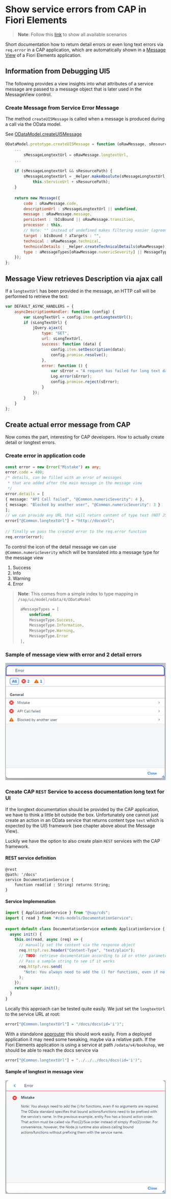 # Show service errors from CAP in Fiori Elements

> **Note**: Follow this [link](https://github.com/stockbal/cap-samples/tree/main) to show all available scenarios

Short documentation how to return detail errors or even long text errors via `req.error` in a CAP application, which are automatically shown in a [Message View](https://experience.sap.com/fiori-design-web/message-view/#message-details) of a Fiori Elements application.

## Information from Debugging UI5

The following provides a view insights into what attributes of a service message are passed to a message object that is later used in the MessageView control.

### Create Message from Service Error Message

The method `createUI5Message` is called when a message is produced during a call via the OData model.

See [ODataModel.createUI5Message](https://sapui5.hana.ondemand.com/1.124.0/resources/sap/ui/model/odata/v4/ODataModel-dbg.js)

```js
ODataModel.prototype.createUI5Message = function (oRawMessage, sResourcePath, sCachePath) {
    ...
        sMessageLongtextUrl = oRawMessage.longtextUrl,
    ...

    if (sMessageLongtextUrl && sResourcePath) {
        sMessageLongtextUrl = _Helper.makeAbsolute(sMessageLongtextUrl,
            this.sServiceUrl + sResourcePath);
    }

    return new Message({
        code : oRawMessage.code,
        descriptionUrl : sMessageLongtextUrl || undefined,
        message : oRawMessage.message,
        persistent : !bIsBound || oRawMessage.transition,
        processor : this,
        // Note: "" instead of undefined makes filtering easier (agreement with FE!)
        target : bIsBound ? aTargets : "",
        technical : oRawMessage.technical,
        technicalDetails : _Helper.createTechnicalDetails(oRawMessage),
        type : aMessageTypes[oRawMessage.numericSeverity] || MessageType.None
    });
};
```

## Message View retrieves Description via ajax call

If a `longtextUrl` has been provided in the message, an HTTP call will be performed to retrieve the text:

```js
var DEFAULT_ASYNC_HANDLERS = {
    asyncDescriptionHandler: function (config) {
        var sLongTextUrl = config.item.getLongtextUrl();
        if (sLongTextUrl) {
            jQuery.ajax({
                type: "GET",
                url: sLongTextUrl,
                success: function (data) {
                    config.item.setDescription(data);
                    config.promise.resolve();
                },
                error: function () {
                    var sError = "A request has failed for long text data. URL: " + sLongTextUrl;
                    Log.error(sError);
                    config.promise.reject(sError);
                }
            });
        }
    }
};
```

## Create actual error message from CAP

Now comes the part, interesting for CAP developers. How to actually create detail or longtext errors.

### Create error in application code

```ts
const error = new Error("Mistake") as any;
error.code = 400;
/* details, can be filled with an error of messages
 * that are added after the main message in the message view
 */
error.details = [
{ message: "API Call failed", "@Common.numericSeverity": 4 },
{ message: "Blocked by another user", "@Common.numericSeverity": 3 }
];
// we can provide any URL that will return content of type text (NOT JSON)
error["@Common.longtextUrl"] = "http://docuUrl";

// finally we pass the created error to the req.error function
req.error(error);
```

To control the icon of the detail message we can use `@Common.numericSeverity` which will be translated into a message type for the message view

1. Success
2. Info
3. Warning
4. Error

> **Note**: This comes from a simple index to type mapping in `/sap/ui/model/odata/4/ODataModel`  
>
> ```js
>  aMessageTypes = [
>      undefined,
>      MessageType.Success,
>      MessageType.Information,
>      MessageType.Warning,
>      MessageType.Error
>  ],
> ```

### Sample of message view with error and 2 detail errors

![Message and detail Messages in Message View](img/message-with-detail-messages.png)

### Create CAP `REST` Service to access documentation long text for UI

If the longtext documentation should be provided by the CAP application, we have to think a little bit outside the box. Unfortunately one cannot just create an action in an OData service that returns content type `text` which is expected by the UI5 framework (see chapter above about the Message View).

Luckily we have the option to also create plain `REST` services with the CAP framework.

#### REST service definition

```cds
@rest
@path: '/docs'
service DocumentationService {
    function read(id : String) returns String;
}
```

#### Service Implemenation

```ts
import { ApplicationService } from "@sap/cds";
import { read } from "#cds-models/DocumentationService";

export default class DocumentationService extends ApplicationService {
  async init() {
    this.on(read, async (req) => {
      // manually set the content via the response object
      req.http?.res.header("Content-Type", "text/plain");
      // TODO: retrieve documentation according to id or other parameters ....
      // Pass a sample string to see if it works
      req.http?.res.send(
        "Note: You always need to add the () for functions, even if no arguments are required. The OData standard specifies that bound actions/functions need to be prefixed with the service's name. In the previous example, entity Foo has a bound action order. That action must be called via /Foo(2)/Sue.order instead of simply /Foo(2)/order. For convenience, however, the Node.js runtime also allows calling bound actions/functions without prefixing them with the service name."
      );
    });
    return super.init();
  }
}
```

Locally this approach can be tested quite easily. We just set the `longtextUrl` to the service URL at root:

```ts
error["@Common.longtextUrl"] = "/docs/docs(id='i')";
```

With a standalone [approuter](https://www.npmjs.com/package/@sap/approuter) this should work easily. From a deployed application it may need some tweaking, maybe via a relative path. If the Fiori Elements application is using a service at path `/odata/v4/bookshop`, we should be able to reach the docs service via

```ts
error["@Common.longtextUrl"] = "../../../docs/docs(id='i')";
```

#### Sample of longtext in message view

![Sample Longtext in Message View](img/sample-longtext.png)